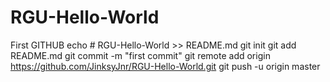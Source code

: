 # RGU-Hello-World
First GITHUB
echo # RGU-Hello-World >> README.md
git init
git add README.md
git commit -m "first commit"
git remote add origin https://github.com/JinksyJnr/RGU-Hello-World.git
git push -u origin master
